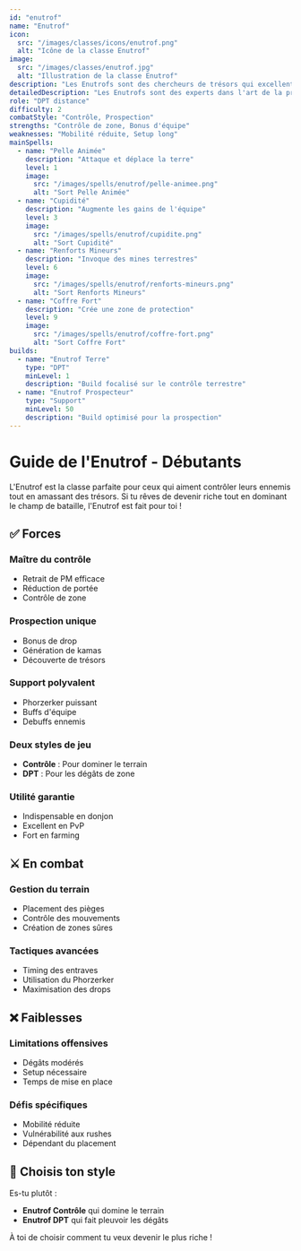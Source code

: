 ```yaml
---
id: "enutrof"
name: "Enutrof"
icon:
  src: "/images/classes/icons/enutrof.png"
  alt: "Icône de la classe Enutrof"
image:
  src: "/images/classes/enutrof.jpg"
  alt: "Illustration de la classe Enutrof"
description: "Les Enutrofs sont des chercheurs de trésors qui excellent dans la manipulation de la terre et l'accumulation de richesses."
detailedDescription: "Les Enutrofs sont des experts dans l'art de la prospection et du combat terrestre. Leur capacité à manipuler la terre leur permet de contrôler le champ de bataille tout en accumulant des bonus. Bien que leur style de combat puisse sembler lent, leur capacité à affaiblir les ennemis et à renforcer leur équipe en fait des alliés précieux."
role: "DPT distance"
difficulty: 2
combatStyle: "Contrôle, Prospection"
strengths: "Contrôle de zone, Bonus d'équipe"
weaknesses: "Mobilité réduite, Setup long"
mainSpells:
  - name: "Pelle Animée"
    description: "Attaque et déplace la terre"
    level: 1
    image:
      src: "/images/spells/enutrof/pelle-animee.png"
      alt: "Sort Pelle Animée"
  - name: "Cupidité"
    description: "Augmente les gains de l'équipe"
    level: 3
    image:
      src: "/images/spells/enutrof/cupidite.png"
      alt: "Sort Cupidité"
  - name: "Renforts Mineurs"
    description: "Invoque des mines terrestres"
    level: 6
    image:
      src: "/images/spells/enutrof/renforts-mineurs.png"
      alt: "Sort Renforts Mineurs"
  - name: "Coffre Fort"
    description: "Crée une zone de protection"
    level: 9
    image:
      src: "/images/spells/enutrof/coffre-fort.png"
      alt: "Sort Coffre Fort"
builds:
  - name: "Enutrof Terre"
    type: "DPT"
    minLevel: 1
    description: "Build focalisé sur le contrôle terrestre"
  - name: "Enutrof Prospecteur"
    type: "Support"
    minLevel: 50
    description: "Build optimisé pour la prospection"
---
```


# Guide de l'Enutrof - Débutants

L'Enutrof est la classe parfaite pour ceux qui aiment contrôler leurs ennemis tout en amassant des trésors. Si tu rêves de devenir riche tout en dominant le champ de bataille, l'Enutrof est fait pour toi !

## ✅ Forces

### Maître du contrôle
- Retrait de PM efficace
- Réduction de portée
- Contrôle de zone

### Prospection unique
- Bonus de drop
- Génération de kamas
- Découverte de trésors

### Support polyvalent
- Phorzerker puissant
- Buffs d'équipe
- Debuffs ennemis

### Deux styles de jeu
- **Contrôle** : Pour dominer le terrain
- **DPT** : Pour les dégâts de zone

### Utilité garantie
- Indispensable en donjon
- Excellent en PvP
- Fort en farming

## ⚔️ En combat

### Gestion du terrain
- Placement des pièges
- Contrôle des mouvements
- Création de zones sûres

### Tactiques avancées
- Timing des entraves
- Utilisation du Phorzerker
- Maximisation des drops

## ❌ Faiblesses

### Limitations offensives
- Dégâts modérés
- Setup nécessaire
- Temps de mise en place

### Défis spécifiques
- Mobilité réduite
- Vulnérabilité aux rushes
- Dépendant du placement

## 🤔 Choisis ton style

Es-tu plutôt :
- **Enutrof Contrôle** qui domine le terrain
- **Enutrof DPT** qui fait pleuvoir les dégâts

À toi de choisir comment tu veux devenir le plus riche ! 